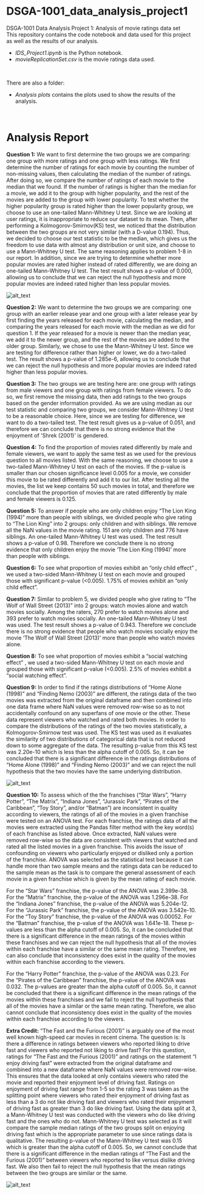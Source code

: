 # DSGA-1001_data_analysis_project1
DSGA-1001 Data Analysis Project 1: Analysis of movie ratings data set
<br>
This repository contains the code notebook and data used for this project as well as the results of our analysis.
* <em>IDS_Project1.ipynb</em> is the Python notebook.
* <em>movieReplicationSet.csv</em> is the movie ratings data used.
<br>

There are also a folder:<br>
* <em>Analysis plots</em> contains the plots used to show the results of the analysis.
<br>

# Analysis Report
**Question 1:** 
We want to first determine the two groups we are comparing: one group with more ratings and one group with less ratings. We first determine the number of ratings for each movie by counting the number of non-missing values, then calculating the median of the number of ratings. After doing so, we compare the number of ratings of each movie to the median that we found. If the number of ratings is higher than the median for a movie, we add it to the group with higher popularity, and the rest of the movies are added to the group with lower popularity. To test whether the higher popularity group is rated higher than the lower popularity group, we choose to use an one-tailed Mann-Whitney U test. Since we are looking at user ratings, it is inappropriate to reduce our dataset to its mean. Then, after performing a Kolmogorov-Smirnov(KS) test, we noticed that the distribution between the two groups are not very similar (with a D-value 0.194). Thus, we decided to choose our test statistic to be the median, which gives us the freedom to use data with almost any distribution or unit size, and choose to use a Mann-Whitney U test. The same reasoning applies to problem 1-8 in our report. In addition, since we are trying to determine whether more popular movies are rated higher instead of rated differently, we are doing an one-tailed Mann-Whitney U test. The test result shows a p-value of 0.000, allowing us to conclude that we can reject the null hypothesis and more popular movies are indeed rated higher than less popular movies.

![alt_text](https://github.com/sophiejuco/DSGA-1001_data_analysis_project1/blob/main/Analysis%20plots/plotQ1.png)

**Question 2:**
We want to determine the two groups we are comparing: one group with an earlier release year and one group with a later release year by first finding the years released for each movie, calculating the median, and comparing the years released for each movie with the median as we did for question 1. If the year released for a movie is newer than the median year, we add it to the newer group, and the rest of the movies are added to the older group. Similarly, we chose to use the Mann-Whitney U test. Since we are testing for difference rather than higher or lower, we do a two-tailed test. The result shows a p-value of 1.285e-6, allowing us to conclude that we can reject the null hypothesis and more popular movies are indeed rated higher than less popular movies.

**Question 3:**
The two groups we are testing here are: one group with ratings from male viewers and one group with ratings from female viewers. To do so, we first remove the missing data, then add ratings to the two groups based on the gender information provided. As we are using median as our test statistic and comparing two groups, we consider Mann-Whitney U test to be a reasonable choice. Here, since we are testing for difference, we want to do a two-tailed test. The test result gives us a p-value of 0.051, and therefore we can conclude that there is no strong evidence that the enjoyment of 'Shrek (2001)' is gendered. 

**Question 4:**
To find the proportion of movies rated differently by male and female viewers, we want to apply the same test as we used for the previous question to all movies listed. With the same reasoning, we choose to use a two-tailed Mann-Whitney U test on each of the movies. If the p-value is smaller than our chosen significance level 0.005 for a movie, we consider this movie to be rated differently and add it to our list. After testing all the movies, the list we keep contains 50 such movies in total, and therefore we conclude that the proportion of movies that are rated differently by male and female viewers is 0.125. 

**Question 5:**
To answer if people who are only children enjoy “The Lion King (1994)” more than people with siblings, we divided people who give rating to “The Lion King” into 2 groups: only children and with siblings. We remove all the NaN values in the movie rating. 151 are only children and 776 have siblings. An one-tailed Mann-Whitney U test was used. The test result shows a p-value of 0.98. Therefore we conclude there is no strong evidence that only children enjoy the movie ‘The Lion King (1994)’ more than people with siblings.

**Question 6:**
To see what proportion of movies exhibit an “only child effect” , we used a two-sided Mann-Whitney U test on each movie and grouped those with significant p-value (<0.005). 1.75% of movies exhibit an “only child effect”. 

**Question 7:**
Similar to problem 5, we divided people who give rating to “The Wolf of Wall Street (2013)” into 2 groups: watch movies alone and watch movies socially. Among the raters, 270 prefer to watch movies alone and 393 prefer to watch movies socially. An one-tailed Mann-Whitney U test was used. The test result shows a p-value of 0.943. Therefore we conclude there is no strong evidence that people who watch movies socially enjoy the movie ‘The Wolf of Wall Street (2013)’ more than people who watch movies alone.

**Question 8:**
To see what proportion of movies exhibit a “social watching effect” , we used a two-sided Mann-Whitney U test on each movie and grouped those with significant p-value (<0.005). 2.5% of movies exhibit a “social watching effect”. 

**Question 9:**
In order to find if the ratings distributions of “Home Alone (1998)” and “Finding Nemo (2003)” are different, the ratings data of the two movies was extracted from the original dataframe and then combined into one data frame where NaN values were removed row-wise so as to not accidentally confound on any superfans of one movie or the other. These data represent viewers who watched and rated both movies. In order to compare the distributions of the ratings of the two movies statistically, a Kolmogorov-Smirnow test was used. The KS test was used as it evaluates the similarity of two distributions of categorical data that is not reduced down to some aggregate of the data. The resulting p-value from this KS test was 2.20e-10 which is less than the alpha cutoff of 0.005. So, it can be concluded that there is a significant difference in the ratings distributions of “Home Alone (1998)” and “Finding Nemo (2003)” and we can reject the null hypothesis that the two movies have the same underlying distribution.

![alt_text](https://github.com/sophiejuco/DSGA-1001_data_analysis_project1/blob/main/Analysis%20plots/pltQ9.png)

**Question 10:**
 To assess which of the the franchises (“Star Wars”, “Harry Potter”, “The Matrix”, “Indiana Jones”, “Jurassic Park”, “Pirates of the Caribbean”, “Toy Story”, and/or “Batman”) are inconsistent in quality according to viewers, the ratings of all of the movies in a given franchise were tested on an ANOVA test. For each franchise, the ratings data of all the movies were extracted using the Pandas filter method with the key word(s) of each franchise as listed above. Once extracted, NaN values were removed row-wise so the data are consistent with viewers that watched and rated all the listed movies in a given franchise. This avoids the issue of confounding on viewers who particularly enjoyed or disliked only a portion of the franchise. ANOVA was selected as the statistical test because it can handle more than two sample means and the ratings data can be reduced to the sample mean as the task is to compare the general assessment of each movie in a given franchise which is given by the mean rating of each movie. 

For the “Star Wars” franchise, the p-value of the ANOVA was 2.399e-38. For the “Matrix” franchise, the p-value of the ANOVA was 1.296e-38. For the “Indiana Jones” franchise, the p-value of the ANOVA was 5.204e-12. For the “Jurassic Park” franchise, the p-value of the ANOVA was 3.542e-10. For the “Toy Story” franchise, the p-value of the ANOVA was 0.00052. For the “Batman” franchise, the p-value of the ANOVA was 1.641e-18. These p-values are less than the alpha cutoff of 0.005. So, it can be concluded that there is a significant difference in the mean ratings of the movies within these franchises and we can reject the null hypothesis that all of the movies within each franchise have a similar or the same mean rating. Therefore, we can also conclude that inconsistency does exist in the quality of the movies within each franchise according to the viewers.

For the “Harry Potter” franchise, the p-value of the ANOVA was 0.23. For the “Pirates of the Caribbean” franchise, the p-value of the  ANOVA was 0.032. The p-values are greater than the alpha cutoff of 0.005. So, it cannot be concluded that there is a significant difference in the mean ratings of the movies within these franchises and we fail to reject the null hypothesis that all of the movies have a similar or the same mean rating. Therefore, we also cannot conclude that inconsistency does exist in the quality of the movies within each franchise according to the viewers.

**Extra Credit:**
“The Fast and the Furious (2001)” is arguably one of the most well known high-speed car movies in recent cinema. The question is: Is there a difference in ratings between viewers who reported liking to drive fast and viewers who reported not liking to drive fast? For this question, ratings for “The Fast and the Furious (2001)” and ratings on the statement “I enjoy driving fast” were extracted from the original dataframe and combined into a new dataframe where NaN values were removed row-wise. This ensures that the data looked at only contains viewers who rated the movie and reported their enjoyment level of driving fast. Ratings on enjoyment of driving fast range from 1-5 so the rating 3 was taken as the splitting point where viewers who rated their enjoyment of driving fast as less than a 3 do not like driving fast and viewers who rated their enjoyment of driving fast as greater than 3 do like driving fast. Using the data split at 3, a Mann-Whitney U test was conducted with the viewers who do like driving fast and the ones who do not. Mann-Whitney U test was selected as it will compare the sample median ratings of the two groups split on enjoying driving fast which is the appropriate parameter to use since ratings data is qualitative. The resulting p-value of the Mann-Whitney U test was 0.15 which is greater than the alpha cutoff of 0.005. So, we cannot conclude that there is a significant difference in the median ratings of “The Fast and the Furious (2001)” between viewers who reported to like versus dislike driving fast. We also then fail to reject the null hypothesis that the mean ratings between the two groups are similar or the same.

![alt_text](https://github.com/sophiejuco/DSGA-1001_data_analysis_project1/blob/main/Analysis%20plots/plotEC.png)

